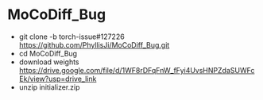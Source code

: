 # MoCoDiff_Bug

- git clone -b torch-issue#127226 https://github.com/PhyllisJi/MoCoDiff_Bug.git
- cd MoCoDiff_Bug
- download weights https://drive.google.com/file/d/1WF8rDFqFnW_fFyi4UvsHNPZdaSUWFcEk/view?usp=drive_link
- unzip initializer.zip
